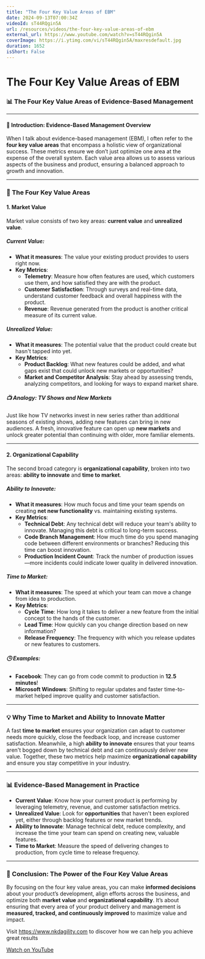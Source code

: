 ```yaml
---
title: "The Four Key Value Areas of EBM"
date: 2024-09-13T07:00:34Z
videoId: sT44RQgin5A
url: /resources/videos/the-four-key-value-areas-of-ebm
external_url: https://www.youtube.com/watch?v=sT44RQgin5A
coverImage: https://i.ytimg.com/vi/sT44RQgin5A/maxresdefault.jpg
duration: 1652
isShort: False
---
```


# The Four Key Value Areas of EBM

### 📊 **The Four Key Value Areas of Evidence-Based Management**

---

#### **🎯 Introduction: Evidence-Based Management Overview**

When I talk about evidence-based management (EBM), I often refer to the **four key value areas** that encompass a holistic view of organizational success. These metrics ensure we don’t just optimize one area at the expense of the overall system. Each value area allows us to assess various aspects of the business and product, ensuring a balanced approach to growth and innovation.

---

### **🚀 The Four Key Value Areas**

#### **1. Market Value**

Market value consists of two key areas: **current value** and **unrealized value**.

##### **Current Value**:
- **What it measures**: The value your existing product provides to users right now.
- **Key Metrics**:
  - **Telemetry**: Measure how often features are used, which customers use them, and how satisfied they are with the product.
  - **Customer Satisfaction**: Through surveys and real-time data, understand customer feedback and overall happiness with the product.
  - **Revenue**: Revenue generated from the product is another critical measure of its current value.

##### **Unrealized Value**:
- **What it measures**: The potential value that the product could create but hasn't tapped into yet.
- **Key Metrics**:
  - **Product Backlog**: What new features could be added, and what gaps exist that could unlock new markets or opportunities?
  - **Market and Competitor Analysis**: Stay ahead by assessing trends, analyzing competitors, and looking for ways to expand market share.

##### 📺 **Analogy**: TV Shows and New Markets
Just like how TV networks invest in new series rather than additional seasons of existing shows, adding new features can bring in new audiences. A fresh, innovative feature can open up **new markets** and unlock greater potential than continuing with older, more familiar elements.

---

#### **2. Organizational Capability**

The second broad category is **organizational capability**, broken into two areas: **ability to innovate** and **time to market**.

##### **Ability to Innovate**:
- **What it measures**: How much focus and time your team spends on creating **net new functionality** vs. maintaining existing systems.
- **Key Metrics**:
  - **Technical Debt**: Any technical debt will reduce your team's ability to innovate. Managing this debt is critical to long-term success.
  - **Code Branch Management**: How much time do you spend managing code between different environments or branches? Reducing this time can boost innovation.
  - **Production Incident Count**: Track the number of production issues—more incidents could indicate lower quality in delivered innovation.

##### **Time to Market**:
- **What it measures**: The speed at which your team can move a change from idea to production.
- **Key Metrics**:
  - **Cycle Time**: How long it takes to deliver a new feature from the initial concept to the hands of the customer.
  - **Lead Time**: How quickly can you change direction based on new information?
  - **Release Frequency**: The frequency with which you release updates or new features to customers.

##### 🕒 **Examples**:
- **Facebook**: They can go from code commit to production in **12.5 minutes**!
- **Microsoft Windows**: Shifting to regular updates and faster time-to-market helped improve quality and customer satisfaction.

---

### **💡 Why Time to Market and Ability to Innovate Matter**

A fast **time to market** ensures your organization can adapt to customer needs more quickly, close the feedback loop, and increase customer satisfaction. Meanwhile, a high **ability to innovate** ensures that your teams aren't bogged down by technical debt and can continuously deliver new value. Together, these two metrics help maximize **organizational capability** and ensure you stay competitive in your industry.

---

### **📊 Evidence-Based Management in Practice**

- **Current Value**: Know how your current product is performing by leveraging telemetry, revenue, and customer satisfaction metrics.
- **Unrealized Value**: Look for **opportunities** that haven't been explored yet, either through backlog features or new market trends.
- **Ability to Innovate**: Manage technical debt, reduce complexity, and increase the time your team can spend on creating new, valuable features.
- **Time to Market**: Measure the speed of delivering changes to production, from cycle time to release frequency.

---

### **🎯 Conclusion: The Power of the Four Key Value Areas**

By focusing on the four key value areas, you can make **informed decisions** about your product’s development, align efforts across the business, and optimize both **market value** and **organizational capability**. It’s about ensuring that every area of your product delivery and management is **measured, tracked, and continuously improved** to maximize value and impact. 

Visit https://www.nkdagility.com to discover how we can help you achieve great results

[Watch on YouTube](https://www.youtube.com/watch?v=sT44RQgin5A)
